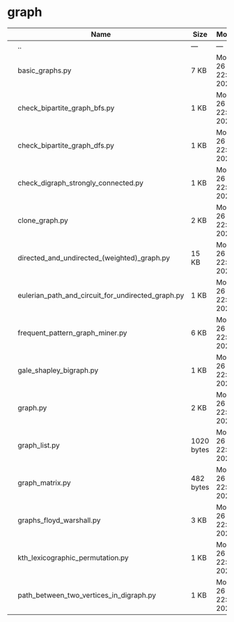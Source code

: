 graph
=====

<table><thead><tr class="header"><th></th><th>Name</th><th>Size</th><th>Modified</th><th></th></tr></thead><tbody><tr class="odd"><td></td><td><span class="goup">..</span></td><td>—</td><td>—</td><td></td></tr><tr class="even"><td></td><td><span class="name">basic_graphs.py</span></td><td>7 KB</td><td>Mon Jul 26 22:29:09 2021</td><td></td></tr><tr class="odd"><td></td><td><span class="name">check_bipartite_graph_bfs.py</span></td><td>1 KB</td><td>Mon Jul 26 22:29:09 2021</td><td></td></tr><tr class="even"><td></td><td><span class="name">check_bipartite_graph_dfs.py</span></td><td>1 KB</td><td>Mon Jul 26 22:29:09 2021</td><td></td></tr><tr class="odd"><td></td><td><span class="name">check_digraph_strongly_connected.py</span></td><td>1 KB</td><td>Mon Jul 26 22:35:13 2021</td><td></td></tr><tr class="even"><td></td><td><span class="name">clone_graph.py</span></td><td>2 KB</td><td>Mon Jul 26 22:29:09 2021</td><td></td></tr><tr class="odd"><td></td><td><span class="name">directed_and_undirected_(weighted)_graph.py</span></td><td>15 KB</td><td>Mon Jul 26 22:29:09 2021</td><td></td></tr><tr class="even"><td></td><td><span class="name">eulerian_path_and_circuit_for_undirected_graph.py</span></td><td>1 KB</td><td>Mon Jul 26 22:29:09 2021</td><td></td></tr><tr class="odd"><td></td><td><span class="name">frequent_pattern_graph_miner.py</span></td><td>6 KB</td><td>Mon Jul 26 22:29:09 2021</td><td></td></tr><tr class="even"><td></td><td><span class="name">gale_shapley_bigraph.py</span></td><td>1 KB</td><td>Mon Jul 26 22:29:09 2021</td><td></td></tr><tr class="odd"><td></td><td><span class="name">graph.py</span></td><td>2 KB</td><td>Mon Jul 26 22:35:13 2021</td><td></td></tr><tr class="even"><td></td><td><span class="name">graph_list.py</span></td><td>1020 bytes</td><td>Mon Jul 26 22:29:09 2021</td><td></td></tr><tr class="odd"><td></td><td><span class="name">graph_matrix.py</span></td><td>482 bytes</td><td>Mon Jul 26 22:29:09 2021</td><td></td></tr><tr class="even"><td></td><td><span class="name">graphs_floyd_warshall.py</span></td><td>3 KB</td><td>Mon Jul 26 22:29:09 2021</td><td></td></tr><tr class="odd"><td></td><td><span class="name">kth_lexicographic_permutation.py</span></td><td>1 KB</td><td>Mon Jul 26 22:29:09 2021</td><td></td></tr><tr class="even"><td></td><td><span class="name">path_between_two_vertices_in_digraph.py</span></td><td>1 KB</td><td>Mon Jul 26 22:35:13 2021</td><td></td></tr></tbody></table>
